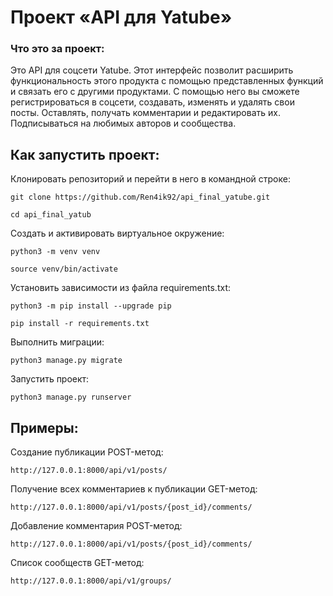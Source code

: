 # Проект «API для Yatube»
### Что это за проект:

Это API для соцсети Yatube. Этот интерфейс позволит расширить функциональность этого продукта с помощью представленных функций и связать его с другими продуктами.
С помощью него вы сможете регистрироваться в соцсети, создавать, изменять и удалять свои посты.
Оставлять, получать комментарии и редактировать их. Подписываться на любимых авторов и сообщества.
## Как запустить проект:

Клонировать репозиторий и перейти в него в командной строке:

```
git clone https://github.com/Ren4ik92/api_final_yatube.git
```

```
cd api_final_yatub
```

Cоздать и активировать виртуальное окружение:

```
python3 -m venv venv
```

```
source venv/bin/activate
```

Установить зависимости из файла requirements.txt:

```
python3 -m pip install --upgrade pip
```

```
pip install -r requirements.txt
```

Выполнить миграции:

```
python3 manage.py migrate
```

Запустить проект:

```
python3 manage.py runserver
```
## Примеры:
Создание публикации POST-метод:
```
http://127.0.0.1:8000/api/v1/posts/
```
Получение всех комментариев к публикации GET-метод:
```
http://127.0.0.1:8000/api/v1/posts/{post_id}/comments/
```
Добавление комментария POST-метод:
```
http://127.0.0.1:8000/api/v1/posts/{post_id}/comments/
```
Список сообществ GET-метод:
```
http://127.0.0.1:8000/api/v1/groups/
```
